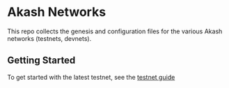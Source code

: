 # Akash Networks

This repo collects the genesis and configuration files for the various Akash networks (testnets, devnets).

## Getting Started

To get started with the latest testnet, see the [testnet guide](https://docs.akash.network/guides/testnet)
